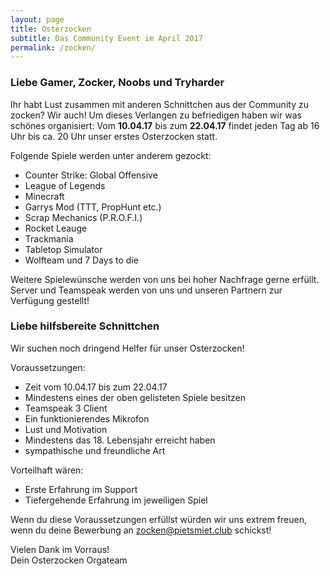 ```yaml
---
layout: page
title: Osterzocken
subtitle: Das Community Event im April 2017
permalink: /zocken/
---
```


### Liebe Gamer, Zocker, Noobs und Tryharder
Ihr habt Lust zusammen mit anderen Schnittchen aus der Community zu zocken? Wir auch!
Um dieses Verlangen zu befriedigen haben wir was schönes organisiert:
Vom **10.04.17** bis zum **22.04.17** findet jeden Tag ab 16 Uhr bis ca. 20 Uhr unser erstes Osterzocken statt.

Folgende Spiele werden unter anderem gezockt:

- Counter Strike: Global Offensive
- League of Legends
- Minecraft
- Garrys Mod (TTT, PropHunt etc.)
- Scrap Mechanics (P.R.O.F.I.)
- Rocket Leauge
- Trackmania
- Tabletop Simulator
- Wolfteam und 7 Days to die

Weitere Spielewünsche werden von uns bei hoher Nachfrage gerne erfüllt.<br>
Server und Teamspeak werden von uns und unseren Partnern zur Verfügung gestellt!

### Liebe hilfsbereite Schnittchen
Wir suchen noch dringend Helfer für unser Osterzocken!

Voraussetzungen:

- Zeit vom 10.04.17 bis zum 22.04.17
- Mindestens eines der oben gelisteten Spiele besitzen
- Teamspeak 3 Client
- Ein funktionierendes Mikrofon
- Lust und Motivation
- Mindestens das 18. Lebensjahr erreicht haben
- sympathische und freundliche Art

Vorteilhaft wären:

- Erste Erfahrung im Support
- Tiefergehende Erfahrung im jeweiligen Spiel

Wenn du diese Voraussetzungen erfüllst würden wir uns extrem freuen, wenn du deine Bewerbung an <a href="mailto:zocken@pietsmiet.club">zocken@pietsmiet.club<a/> schickst!

Vielen Dank im Vorraus!<br>
Dein Osterzocken Orgateam

